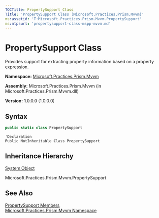 ```yaml
---
TOCTitle: PropertySupport Class
Title: 'PropertySupport Class (Microsoft.Practices.Prism.Mvvm)'
ms:assetid: 'T:Microsoft.Practices.Prism.Mvvm.PropertySupport'
ms:mtpsurl: 'propertysupport-class-mspp-mvvm.md'
---
```



# PropertySupport Class

Provides support for extracting property information based on a property expression.

**Namespace:** [Microsoft.Practices.Prism.Mvvm](/patterns-practices/reference/mspp-mvvm-namespace)

**Assembly:** Microsoft.Practices.Prism.Mvvm (in Microsoft.Practices.Prism.Mvvm.dll) 

**Version:** 1.0.0.0 (1.0.0.0)

## Syntax

```C#
public static class PropertySupport
```

```VB
'Declaration
Public NotInheritable Class PropertySupport
```



## Inheritance Hierarchy

[System.Object](http://msdn.microsoft.com/en-us/library/e5kfa45b)

Microsoft.Practices.Prism.Mvvm.PropertySupport

## See Also

[PropertySupport Members](/patterns-practices/reference/propertysupport-members-mspp-mvvm)<br/>
[Microsoft.Practices.Prism.Mvvm Namespace](/patterns-practices/reference/mspp-mvvm-namespace)<br/>